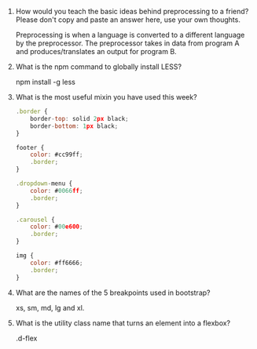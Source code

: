 1. How would you teach the basic ideas behind preprocessing to a friend? Please don't copy and paste an answer here, use your own thoughts.

    Preprocessing is when a language is converted to a different language by the preprocessor. The preprocessor takes in data from program A and produces/translates an output for program B.

2. What is the npm command to globally install LESS?

    npm install -g less

3. What is the most useful mixin you have used this week?

    ```javascript
    .border {
        border-top: solid 2px black;
        border-bottom: 1px black;  
    }
    
    footer {
        color: #cc99ff;
        .border;
    }

    .dropdown-menu {
        color: #0066ff;
        .border;
    }

    .carousel {
        color: #00e600;
        .border;
    }

    img {
        color: #ff6666;
        .border;
    }
    ```

4. What are the names of the 5 breakpoints used in bootstrap?

    xs, sm, md, lg and xl.

5. What is the utility class name that turns an element into a flexbox?

    .d-flex